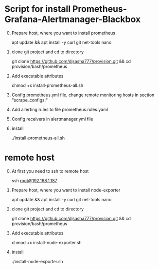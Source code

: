 # Script for install Prometheus-Grafana-Alertmanager-Blackbox 

0. Prepare host, where you want to install prometheus

    apt update && apt install -y curl git net-tools nano

1. clone git project and cd to directory

    git clone https://github.com/djsasha777/provision.git && cd provision/bash/prometheus

2. Add executable attributes

    chmod +x install-prometheus-all.sh

3. Config prometheus.yml file, change remote monitoring hosts in section "scrape_configs:"

4. Add allerting rules to file prometheus.rules.yaml

5. Config receivers in alertmanager.yml file

6. install

    ./install-prometheus-all.sh

# remote host

0. At first you need to ssh to remote host

    ssh root@192.168.1.187

1. Prepare host, where you want to install node-exporter

    apt update && apt install -y curl git net-tools nano

2. clone git project and cd to directory

    git clone https://github.com/djsasha777/provision.git && cd provision/bash/prometheus

3. Add executable attributes

    chmod +x install-node-exporter.sh

4. install

    ./install-node-exporter.sh


